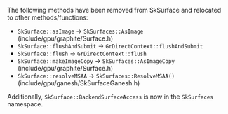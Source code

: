The following methods have been removed from SkSurface and relocated to other methods/functions:
  - `SkSurface::asImage` -> `SkSurfaces::AsImage` (include/gpu/graphite/Surface.h)
  - `SkSurface::flushAndSubmit` -> `GrDirectContext::flushAndSubmit`
  - `SkSurface::flush` -> `GrDirectContext::flush`
  - `SkSurface::makeImageCopy` -> `SkSurfaces::AsImageCopy` (include/gpu/graphite/Surface.h)
  - `SkSurface::resolveMSAA` -> `SkSurfaces::ResolveMSAA()` (include/gpu/ganesh/SkSurfaceGanesh.h)

Additionally, `SkSurface::BackendSurfaceAccess` is now in the `SkSurfaces` namespace.